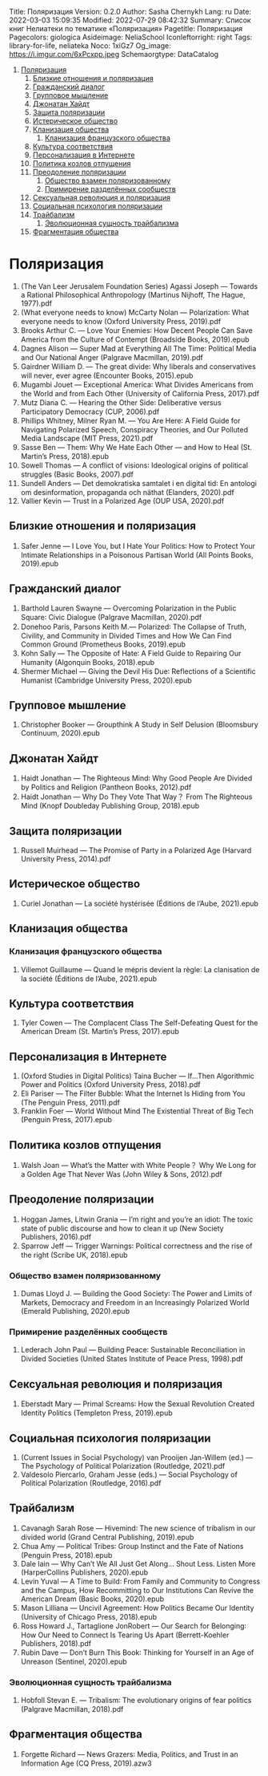 Title: Поляризация
Version: 0.2.0
Author: Sasha Chernykh
Lang: ru
Date: 2022-03-03 15:09:35
Modified: 2022-07-29 08:42:32
Summary: Список книг Нелиатеки по тематике «Поляризация»
Pagetitle: Поляризация
Pagecolors: giologica
Asideimage: NeliaSchool
Iconleftorright: right
Tags: library-for-life, neliateka
Noco: 1xiGz7
Og_image: https://i.imgur.com/6xPcxpp.jpeg
Schemaorgtype: DataCatalog

<!-- MarkdownTOC -->

1. [Поляризация](#Поляризация)
	1. [Близкие отношения и поляризация](#Близкие-отношения-и-поляризация)
	1. [Гражданский диалог](#Гражданский-диалог)
	1. [Групповое мышление](#Групповое-мышление)
	1. [Джонатан Хайдт](#Джонатан-Хайдт)
	1. [Защита поляризации](#Защита-поляризации)
	1. [Истерическое общество](#Истерическое-общество)
	1. [Кланизация общества](#Кланизация-общества)
		1. [Кланизация французского общества](#Кланизация-французского-общества)
	1. [Культура соответствия](#Культура-соответствия)
	1. [Персонализация в Интернете](#Персонализация-в-Интернете)
	1. [Политика козлов отпущения](#Политика-козлов-отпущения)
	1. [Преодоление поляризации](#Преодоление-поляризации)
		1. [Общество взамен поляризованному](#Общество-взамен-поляризованному)
		1. [Примирение разделённых сообществ](#Примирение-разделённых-сообществ)
	1. [Сексуальная революция и поляризация](#Сексуальная-революция-и-поляризация)
	1. [Социальная психология поляризации](#Социальная-психология-поляризации)
	1. [Трайбализм](#Трайбализм)
		1. [Эволюционная сущность трайбализма](#Эволюционная-сущность-трайбализма)
	1. [Фрагментация общества](#Фрагментация-общества)

<!-- /MarkdownTOC -->

<a id="Поляризация"></a>
# Поляризация

1. (The Van Leer Jerusalem Foundation Series) Agassi Joseph — Towards a Rational Philosophical Anthropology (Martinus Nijhoff, The Hague, 1977).pdf
1. (What everyone needs to know) McCarty Nolan — Polarization꞉ What everyone needs to know (Oxford University Press, 2019).pdf
1. Brooks Arthur C. — Love Your Enemies꞉ How Decent People Can Save America from the Culture of Contempt (Broadside Books, 2019).epub
1. Dagnes Alison — Super Mad at Everything All The Time꞉ Political Media and Our National Anger (Palgrave Macmillan, 2019).pdf
1. Gairdner William D. — The great divide꞉ Why liberals and conservatives will never, ever agree (Encounter Books, 2015).epub
1. Mugambi Jouet — Exceptional America꞉ What Divides Americans from the World and from Each Other (University of California Press, 2017).pdf
1. Mutz Diana C. — Hearing the Other Side꞉ Deliberative versus Participatory Democracy (CUP, 2006).pdf
1. Phillips Whitney, Milner Ryan M. — You Are Here꞉ A Field Guide for Navigating Polarized Speech, Conspiracy Theories, and Our Polluted Media Landscape (MIT Press, 2021).pdf
1. Sasse Ben — Them꞉ Why We Hate Each Other — and How to Heal (St. Martin’s Press, 2018).epub
1. Sowell Thomas — A conflict of visions꞉ Ideological origins of political struggles (Basic Books, 2007).pdf
1. Sundell Anders — Det demokratiska samtalet i en digital tid꞉ En antologi om desinformation, propaganda och näthat (Elanders, 2020).pdf
1. Vallier Kevin — Trust in a Polarized Age (OUP USA, 2020).pdf

<a id="Близкие-отношения-и-поляризация"></a>
## Близкие отношения и поляризация

1. Safer Jenne — I Love You, but I Hate Your Politics꞉ How to Protect Your Intimate Relationships in a Poisonous Partisan World (All Points Books, 2019).epub

<a id="Гражданский-диалог"></a>
## Гражданский диалог

1. Barthold Lauren Swayne — Overcoming Polarization in the Public Square꞉ Civic Dialogue (Palgrave Macmillan, 2020).pdf
1. Donehoo Paris, Parsons Keith M.— Polarized꞉ The Collapse of Truth, Civility, and Community in Divided Times and How We Can Find Common Ground (Prometheus Books, 2019).epub
1. Kohn Sally — The Opposite of Hate꞉ A Field Guide to Repairing Our Humanity (Algonquin Books, 2018).epub
1. Shermer Michael — Giving the Devil His Due꞉ Reflections of a Scientific Humanist (Cambridge University Press, 2020).epub

<a id="Групповое-мышление"></a>
## Групповое мышление

1. Christopher Booker — Groupthink A Study in Self Delusion (Bloomsbury Continuum, 2020).epub

<a id="Джонатан-Хайдт"></a>
## Джонатан Хайдт

1. Haidt Jonathan — The Righteous Mind꞉ Why Good People Are Divided by Politics and Religion (Pantheon Books, 2012).pdf
1. Haidt Jonathan — Why Do They Vote That Way？ From The Righteous Mind (Knopf Doubleday Publishing Group, 2018).epub

<a id="Защита-поляризации"></a>
## Защита поляризации

1. Russell Muirhead — The Promise of Party in a Polarized Age (Harvard University Press, 2014).pdf

<a id="Истерическое-общество"></a>
## Истерическое общество

1. Curiel Jonathan — La société hystérisée (Éditions de l’Aube, 2021).epub

<a id="Кланизация-общества"></a>
## Кланизация общества

<a id="Кланизация-французского-общества"></a>
### Кланизация французского общества

1. Villemot Guillaume — Quand le mépris devient la règle꞉ La clanisation de la société (Éditions de l’Aube, 2021).epub

<a id="Культура-соответствия"></a>
## Культура соответствия

1. Tyler Cowen — The Complacent Class The Self-Defeating Quest for the American Dream (St. Martin’s Press, 2017).epub

<a id="Персонализация-в-Интернете"></a>
## Персонализация в Интернете

1. (Oxford Studies in Digital Politics) Taina Bucher — If…Then Algorithmic Power and Politics (Oxford University Press, 2018).pdf
1. Eli Pariser — The Filter Bubble꞉ What the Internet Is Hiding from You (The Penguin Press, 2011).pdf
1. Franklin Foer — World Without Mind The Existential Threat of Big Tech (Penguin Press, 2017).epub

<a id="Политика-козлов-отпущения"></a>
## Политика козлов отпущения

1. Walsh Joan — What’s the Matter with White People？ Why We Long for a Golden Age That Never Was (John Wiley & Sons, 2012).pdf

<a id="Преодоление-поляризации"></a>
## Преодоление поляризации

1. Hoggan James, Litwin Grania — I’m right and you’re an idiot꞉ The toxic state of public discourse and how to clean it up (New Society Publishers, 2016).pdf
1. Sparrow Jeff — Trigger Warnings꞉ Political correctness and the rise of the right (Scribe UK, 2018).epub

<a id="Общество-взамен-поляризованному"></a>
### Общество взамен поляризованному

1. Dumas Lloyd J. — Building the Good Society꞉ The Power and Limits of Markets, Democracy and Freedom in an Increasingly Polarized World (Emerald Publishing, 2020).epub

<a id="Примирение-разделённых-сообществ"></a>
### Примирение разделённых сообществ

1. Lederach John Paul — Building Peace꞉ Sustainable Reconciliation in Divided Societies (United States Institute of Peace Press, 1998).pdf

<a id="Сексуальная-революция-и-поляризация"></a>
## Сексуальная революция и поляризация

1. Eberstadt Mary — Primal Screams꞉ How the Sexual Revolution Created Identity Politics (Templeton Press, 2019).epub

<a id="Социальная-психология-поляризации"></a>
## Социальная психология поляризации

1. (Current Issues in Social Psychology) van Prooijen Jan-Willem (ed.) — The Psychology of Political Polarization (Routledge, 2021).pdf
1. Valdesolo Piercarlo, Graham Jesse (eds.) — Social Psychology of Political Polarization (Routledge, 2016).pdf

<a id="Трайбализм"></a>
## Трайбализм

1. Cavanagh Sarah Rose — Hivemind꞉ The new science of tribalism in our divided world (Grand Central Publishing, 2019).epub
1. Chua Amy — Political Tribes꞉ Group Instinct and the Fate of Nations (Penguin Press, 2018).epub
1. Dale Iain — Why Can’t We All Just Get Along… Shout Less. Listen More (HarperCollins Publishers, 2020).epub
1. Levin Yuval — A Time to Build꞉ From Family and Community to Congress and the Campus, How Recommitting to Our Institutions Can Revive the American Dream (Basic Books, 2020).epub
1. Mason Lilliana — Uncivil Agreement꞉ How Politics Became Our Identity (University of Chicago Press, 2018).epub
1. Ross Howard J., Tartaglione JonRobert — Our Search for Belonging꞉ How Our Need to Connect Is Tearing Us Apart (Berrett-Koehler Publishers, 2018).pdf
1. Rubin Dave — Don’t Burn This Book꞉ Thinking for Yourself in an Age of Unreason (Sentinel, 2020).epub

<a id="Эволюционная-сущность-трайбализма"></a>
### Эволюционная сущность трайбализма

1. Hobfoll Stevan E. — Tribalism꞉ The evolutionary origins of fear politics (Palgrave Macmillan, 2018).pdf

<a id="Фрагментация-общества"></a>
## Фрагментация общества

1. Forgette Richard — News Grazers꞉ Media, Politics, and Trust in an Information Age (CQ Press, 2019).azw3
